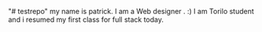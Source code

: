 "# testrepo" 
my name is patrick. I am a Web designer . :)
I am Torilo student and i resumed my first class for full stack today.